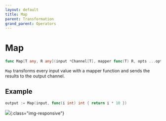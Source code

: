 ```yaml
---
layout: default
title: Map
parent: Transformation
grand_parent: Operators
---
```


<h1>Map</h1>

```go
func Map[T any, R any](input *Channel[T], mapper func(T) R, opts ...options.MapOptions) *Channel[R]
```

`Map` transforms every input value with a mapper function and sends the results to the output channel.

<h2>Example</h2>

```go
output := Map(input, func(i int) int { return i * 10 })
```
![](/assets/images/diagrams/transformation/map.svg){:class="img-responsive"}